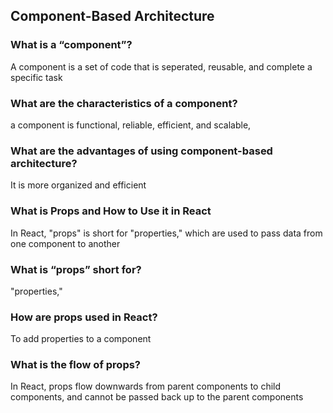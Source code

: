 ## Component-Based Architecture

### What is a “component”?
A component is a set of code that is seperated, reusable, and complete a specific task
### What are the characteristics of a component?
a component is functional, reliable, efficient, and scalable,

### What are the advantages of using component-based architecture?
It is more organized and efficient 
### What is Props and How to Use it in React
In React, "props" is short for "properties," which are used to pass data from one component to another

### What is “props” short for?
"properties,"
### How are props used in React?
To add properties to a component
### What is the flow of props?
In React, props flow downwards from parent components to child components, and cannot be passed back up to the parent components